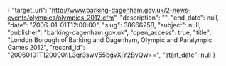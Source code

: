 {
  "target_url": "http://www.barking-dagenham.gov.uk/2-news-events/olympics/olympics-2012.cfm", 
  "description": "", 
  "end_date": null, 
  "date": "2006-01-01T12:00:00", 
  "slug": 38666258, 
  "subject": null, 
  "publisher": "barking-dagenham.gov.uk", 
  "open_access": true, 
  "title": "London Borough of Barking and Dagenham, Olympic and Paralympic Games 2012", 
  "record_id": "20060101T120000/lL3qr3swV55bgvXjY2BvQw==", 
  "start_date": null
}

